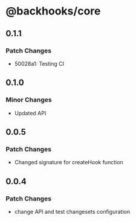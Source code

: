 # @backhooks/core

## 0.1.1

### Patch Changes

- 50028a1: Testing CI

## 0.1.0

### Minor Changes

- Updated API

## 0.0.5

### Patch Changes

- Changed signature for createHook function

## 0.0.4

### Patch Changes

- change API and test changesets configuration
